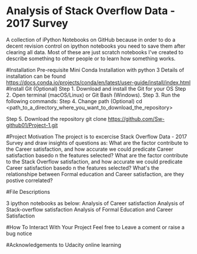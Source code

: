 # Analysis of Stack Overflow Data - 2017 Survey
A collection of iPython Notebooks on GitHub because in order to do a decent revision control on ipython notebooks you need to save them after clearing all data. Most of these are just scratch notebooks I've created to describe something to other people or to learn how something works.

#Installation Pre-requisite Mini Conda Installation with python 3
Details of installation can be found https://docs.conda.io/projects/conda/en/latest/user-guide/install/index.html 
#Install Git (Optional)
Step 1. Download and install the Git for your OS
Step 2. Open terminal (macOS/Linux) or Git Bash (Windows).
Step 3. Run the following commands:
Step 4. Change path (Optional)
cd <path_to_a_directory_where_you_want_to_download_the_repository>

Step 5. Download the repository
git clone https://github.com/Sw-github01/Project-1.git

#Project Motivation
The project is to excercise Stack Overflow Data - 2017 Survey and draw insights of questions as:
What are the factor contribute to the Career satisfaction, and how accurate we could predicate Career satisfaction basedo n the features selected?
What are the factor contribute to the Stack Overflow satisfaction, and how accurate we could predicate Career satisfaction basedo n the features selected?
What's the relationshipe between Formal education and Career satisfaction, are they postive correlated?

#File Descriptions

3 ipython notebooks as below:
Analysis of Career satisfaction
Analysis of Stack-overflow satisfaction
Analysis of Formal Education and Career Satisfaction

#How To Interact With Your Project
Feel free to Leave a coment or raise a bug notice

#Acknowledgements to Udacity online learning
